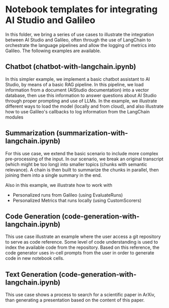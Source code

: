 # Notebook templates for integrating AI Studio and Galileo

In this folder, we bring a series of use cases to illustrate the integration between AI Studio and Galileo, often through the use of LangChain to orchestrate the language pipelines and allow the logging of metrics into Galileo. The following examples are available.

## Chatbot (chatbot-with-langchain.ipynb)

In this simpler example, we implement a basic chatbot assistant to AI Studio, by means of a basic RAG pipeline. In this pipeline, we load information from a document (AIStudio documentation) into a vector database, then use this information to answer questions about AI Studio through proper prompting and use of LLMs. In the example, we illustrate different ways to load the model (locally and from cloud), and also illustrate how to use Galileo's callbacks to log information from the LangChain modules

## Summarization (summarization-with-langchain.ipynb)

For this use case, we extend the basic scenario to include more complex pre-processing of the input. In our scenario, we break an original transcript (which might be too long) into smaller topics (chunks with semantic relevance). A chain is then built to summarize the chunks in parallel, then joining them into a single summary in the end.

Also in this example, we illustrate how to work with
* Personalized runs from Galileo (using EvaluateRuns)
* Personalized Metrics that runs locally (using CustomScorers)

## Code Generation (code-generation-with-langchain.ipynb)

This use case illustrate an example where the user access a git repository to serve as code reference. Some level of code understanding is used to index the available code from the repository. Based on this reference, the code generator uses in-cell prompts from the user in order to generate code in new notebook cells. 

## Text Generation (code-generation-with-langchain.ipynb)

This use case shows a process to search for a scientific paper in ArXiv, than generating a presentation based on the content of this paper.